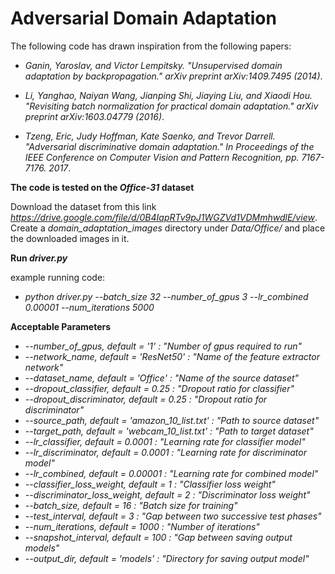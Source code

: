 # Adversarial Domain Adaptation

The following code has drawn inspiration from the following papers:

- *Ganin, Yaroslav, and Victor Lempitsky. "Unsupervised domain adaptation by backpropagation." arXiv preprint arXiv:1409.7495 (2014)*.

- *Li, Yanghao, Naiyan Wang, Jianping Shi, Jiaying Liu, and Xiaodi Hou. "Revisiting batch normalization for practical domain adaptation." arXiv preprint arXiv:1603.04779 (2016)*.

- *Tzeng, Eric, Judy Hoffman, Kate Saenko, and Trevor Darrell. "Adversarial discriminative domain adaptation." In Proceedings of the IEEE Conference on Computer Vision and Pattern Recognition, pp. 7167-7176. 2017*.

**The code is tested on the _Office-31_ dataset**

Download the dataset from this link *https://drive.google.com/file/d/0B4IapRTv9pJ1WGZVd1VDMmhwdlE/view*. Create a *domain_adaptation_images* directory under *Data/Office/* and place the downloaded images in it.

**Run _driver.py_**

example running code:

- *python driver.py --batch_size 32 --number_of_gpus 3 --lr_combined 0.00001 --num_iterations 5000*

**Acceptable Parameters**

- *--number_of_gpus, default = '1' : "Number of gpus required to run"*
- *--network_name, default = 'ResNet50' : "Name of the feature extractor network"*
- *--dataset_name, default = 'Office' : "Name of the source dataset"*
- *--dropout_classifier, default = 0.25 : "Dropout ratio for classifier"*
- *--dropout_discriminator, default = 0.25 : "Dropout ratio for discriminator"*
- *--source_path, default = 'amazon_10_list.txt' : "Path to source dataset"*
- *--target_path, default = 'webcam_10_list.txt' : "Path to target dataset"*
- *--lr_classifier, default = 0.0001 : "Learning rate for classifier model"*
- *--lr_discriminator, default = 0.0001 : "Learning rate for discriminator model"*
- *--lr_combined, default = 0.00001 : "Learning rate for combined model"*
- *--classifier_loss_weight, default = 1 : "Classifier loss weight"*
- *--discriminator_loss_weight, default = 2 : "Discriminator loss weight"*
- *--batch_size, default = 16 : "Batch size for training"*
- *--test_interval, default = 3 : "Gap between two successive test phases"*
- *--num_iterations, default = 1000 : "Number of iterations"*
- *--snapshot_interval, default = 100 : "Gap between saving output models"*
- *--output_dir, default = 'models' : "Directory for saving output model"*



